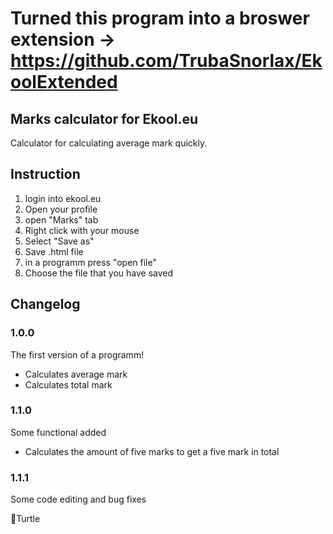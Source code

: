 # Turned this program into a broswer extension -> https://github.com/TrubaSnorlax/EkoolExtended

## Marks calculator for Ekool.eu
Calculator for calculating average mark quickly.

## Instruction
1. login into ekool.eu
2.  Open your profile
3. open "Marks" tab
4. Right click with your mouse
5. Select "Save as"
6. Save .html file
7. in a programm press "open file"
8. Choose the file that you have saved

## Changelog
### 1.0.0
The first version of a programm!
- Calculates average mark
- Calculates total mark

### 1.1.0
Some functional added

- Calculates the amount of five marks to get a five mark in total

### 1.1.1
Some code editing and bug fixes

🐢Turtle
